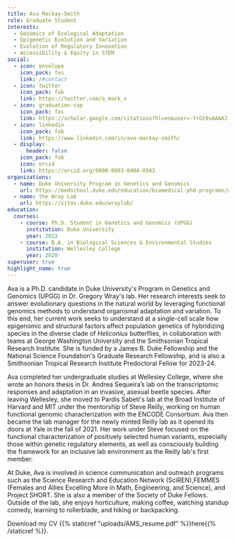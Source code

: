 ```yaml
---
title: Ava Mackay-Smith
role: Graduate Student
interests:
  - Genomics of Ecological Adaptation
  - Epigenetic Evolution and Variation
  - Evolution of Regulatory Innovation
  - Accessibility & Equity in STEM
social:
  - icon: envelope
    icon_pack: fas
    link: /#contact
  - icon: twitter
    icon_pack: fab
    link: https://twitter.com/a_mack_s
  - icon: graduation-cap
    icon_pack: fas
    link: https://scholar.google.com/citations?hl=en&user=-YrGt0sAAAAJ
  - icon: linkedin
    icon_pack: fab
    link: https://www.linkedin.com/in/ava-mackay-smith/
  - display:
      header: false
    icon_pack: fab
    icon: orcid
    link: https://orcid.org/0000-0003-0404-0563
organizations:
  - name: Duke University Program in Genetics and Genomics
    url: https://medschool.duke.edu/education/biomedical-phd-programs/university-program-genetics-and-genomics
  - name: the Wray Lab
    url: https://sites.duke.edu/wraylab/
education:
  courses:
    - course: Ph.D. Student in Genetics and Genomics (UPGG)
      institution: Duke University
      year: 2022
    - course: B.A. in Biological Sciences & Environmental Studies
      institution: Wellesley College
      year: 2020
superuser: true
highlight_name: true
---
```

Ava is a Ph.D. candidate in Duke University's Program in Genetics and Genomics (UPGG) in Dr. Gregory Wray's lab. Her research interests seek to answer evolutionary questions in the natural world by leveraging functional genomics methods to understand organismal adaptation and variation. To this end, her current work seeks to understand at a single-cell scale how epigenomic and structural factors affect population genetics of hybridizing species in the diverse clade of *Heliconius* butterflies, in collaboration with teams at George Washington University and the Smithsonian Tropical Research Institute. She is funded by a James B. Duke Fellowship and the National Science Foundation's Graduate Research Fellowship, and is also a Smithsonian Tropical Research Institute Predoctoral Fellow for 2023-24.

Ava completed her undergraduate studies at Wellesley College, where she wrote an honors thesis in Dr. Andrea Sequeira’s lab on the transcriptomic responses and adaptation in an invasive, asexual beetle species. After leaving Wellesley, she moved to Pardis Sabeti's lab at the Broad Institute of Harvard and MIT under the mentorship of Steve Reilly, working on human functional genomic characterization with the ENCODE Consortium. Ava then became the lab manager for the newly minted Reilly lab as it opened its doors at Yale in the fall of 2021. Her work under Steve focused on the functional characterization of positively selected human variants, especially those within genetic regulatory elements, as well as consciously building the framework for an inclusive lab environment as the Reilly lab's first member.

At Duke, Ava is involved in science communication and outreach programs such as the Science Research and Education Network (SciREN),FEMMES (Females and Allies Excelling More in Math, Engineering, and Science), and Project SHORT. She is also a member of the Society of Duke Fellows. Outside of the lab, she enjoys horticulture, making coffee, watching standup comedy, learning to rollerblade, and hiking or backpacking.

Download my CV {{% staticref "uploads/AMS_resume.pdf" %}}here{{% /staticref %}}.